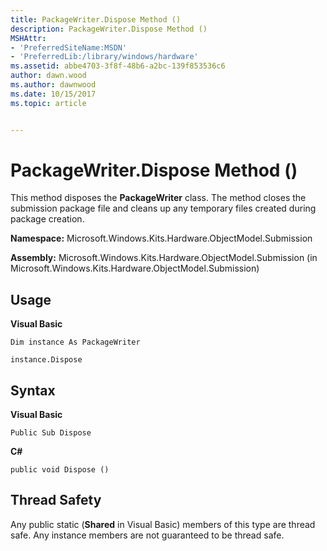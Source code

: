 ```yaml
---
title: PackageWriter.Dispose Method ()
description: PackageWriter.Dispose Method ()
MSHAttr:
- 'PreferredSiteName:MSDN'
- 'PreferredLib:/library/windows/hardware'
ms.assetid: abbe4703-3f8f-48b6-a2bc-139f853536c6
author: dawn.wood
ms.author: dawnwood
ms.date: 10/15/2017
ms.topic: article


---
```


# PackageWriter.Dispose Method ()


This method disposes the **PackageWriter** class. The method closes the submission package file and cleans up any temporary files created during package creation.

**Namespace:** Microsoft.Windows.Kits.Hardware.ObjectModel.Submission

**Assembly:** Microsoft.Windows.Kits.Hardware.ObjectModel.Submission (in Microsoft.Windows.Kits.Hardware.ObjectModel.Submission)

## <span id="Usage"></span><span id="usage"></span><span id="USAGE"></span>Usage


**Visual Basic**

`Dim instance As PackageWriter`

`instance.Dispose`

## <span id="Syntax"></span><span id="syntax"></span><span id="SYNTAX"></span>Syntax


**Visual Basic**

`Public Sub Dispose`

**C#**

`public void Dispose ()`

## <span id="Thread_Safety"></span><span id="thread_safety"></span><span id="THREAD_SAFETY"></span>Thread Safety


Any public static (**Shared** in Visual Basic) members of this type are thread safe. Any instance members are not guaranteed to be thread safe.

 

 






